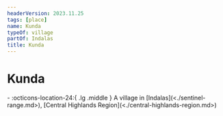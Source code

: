 ```yaml
---
headerVersion: 2023.11.25
tags: [place]
name: Kunda
typeOf: village
partOf: Indalas
title: Kunda
---
```


# Kunda
<div class="grid cards ext-narrow-margin ext-one-column" markdown>
-    :octicons-location-24:{ .lg .middle } A village in [Indalas](<./sentinel-range.md>), [Central Highlands Region](<./central-highlands-region.md>)  
</div>

